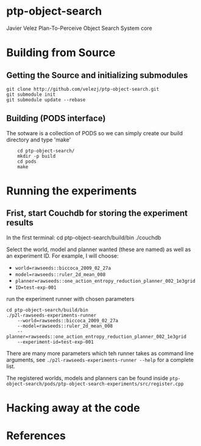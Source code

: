# ptp-object-search
Javier Velez Plan-To-Perceive Object Search System core


# Building from Source

## Getting the Source and initializing submodules

	git clone http://github.com/velezj/ptp-object-search.git
	git submodule init
	git submodule update --rebase

## Building (PODS interface)

The sotware is a collection of PODS so we can simply create our build directory and type 'make'

		cd ptp-object-search/
		mkdir -p build
		cd pods
		make


# Running the experiments

## Frist, start Couchdb for storing the experiment results

In the first terminal:
	cd ptp-object-search/build/bin
	./couchdb

Select the world, model and planner wanted (these are named) as well
as an experiment ID.  For example, I will choose:

- `world=rawseeds::biccoca_2009_02_27a`
- `model=rawseeds::ruler_2d_mean_008`
- `planner=rawseeds::one_action_entropy_reduction_planner_002_1e3grid`
- `ID=test-exp-001`

run the experiment runner with chosen parameters

	cd ptp-object-search/build/bin
	./p2l-rawseeds-experiments-runner
		--world=rawseeds::biccoca_2009_02_27a
		--model=rawseeds::ruler_2d_mean_008
		--planner=rawseeds::one_action_entropy_reduction_planner_002_1e3grid
		--experiment-id=test-exp-001

There are many more parameters which teh runner takes as command line
arguments, see `./p2l-rawseeds-experiments-runner --help` for a
complete list.

The registered worlds, models and planners can be found inside
`ptp-object-search/pods/ptp-object-search-experiments/src/register.cpp`


# Hacking away at the code

# References

